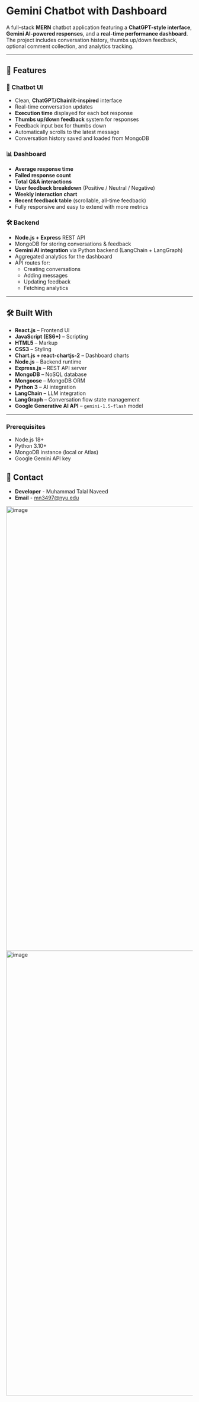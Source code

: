 # Gemini Chatbot with Dashboard  

A full-stack **MERN** chatbot application featuring a **ChatGPT-style interface**, **Gemini AI-powered responses**, and a **real-time performance dashboard**.  
The project includes conversation history, thumbs up/down feedback, optional comment collection, and analytics tracking.  

---

## 🚀 Features  

### 💬 Chatbot UI  
- Clean, **ChatGPT/Chainlit-inspired** interface  
- Real-time conversation updates  
- **Execution time** displayed for each bot response  
- **Thumbs up/down feedback** system for responses  
- Feedback input box for thumbs down  
- Automatically scrolls to the latest message  
- Conversation history saved and loaded from MongoDB  

### 📊 Dashboard  
- **Average response time**  
- **Failed response count**  
- **Total Q&A interactions**  
- **User feedback breakdown** (Positive / Neutral / Negative)  
- **Weekly interaction chart**  
- **Recent feedback table** (scrollable, all-time feedback)  
- Fully responsive and easy to extend with more metrics  

### 🛠 Backend  
- **Node.js + Express** REST API  
- MongoDB for storing conversations & feedback  
- **Gemini AI integration** via Python backend (LangChain + LangGraph)  
- Aggregated analytics for the dashboard  
- API routes for:  
  - Creating conversations  
  - Adding messages  
  - Updating feedback  
  - Fetching analytics  

---
## 🛠 Built With  

- **React.js** – Frontend UI  
- **JavaScript (ES6+)** – Scripting  
- **HTML5** – Markup  
- **CSS3** – Styling  
- **Chart.js + react-chartjs-2** – Dashboard charts  
- **Node.js** – Backend runtime  
- **Express.js** – REST API server  
- **MongoDB** – NoSQL database  
- **Mongoose** – MongoDB ORM  
- **Python 3** – AI integration  
- **LangChain** – LLM integration  
- **LangGraph** – Conversation flow state management  
- **Google Generative AI API** – `gemini-1.5-flash` model  

---


### Prerequisites  
- Node.js 18+  
- Python 3.10+  
- MongoDB instance (local or Atlas)  
- Google Gemini API key

## 📧 Contact
- **Developer** - Muhammad Talal Naveed
- **Email** - mn3497@nyu.edu

<img width="2228" height="1200" alt="image" src="https://github.com/user-attachments/assets/5ec31977-f64c-41c0-bc23-00a92789473c" />
<img width="1773" height="1200" alt="image" src="https://github.com/user-attachments/assets/e6c7d286-6a86-4d68-9083-ef3fd29e6829" />

